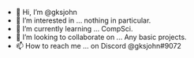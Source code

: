 - 👋 Hi, I’m @gksjohn
- 👀 I’m interested in ... nothing in particular. 
- 🌱 I’m currently learning ... CompSci.
- 💞️ I’m looking to collaborate on ... Any basic projects.
- 📫 How to reach me ... on Discord @gksjohn#9072

<!---
gksjohn/gksjohn is a ✨ special ✨ repository because its `README.md` (this file) appears on your GitHub profile.
You can click the Preview link to take a look at your changes.
--->

